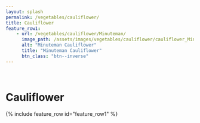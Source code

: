 ```yaml
---
layout: splash
permalink: /vegetables/cauliflower/
title: Cauliflower
feature_row1: 
    - url: /vegetables/cauliflower/Minuteman/
      image_path: /assets/images/vegetables/cauliflower/cauliflower_Minuteman.jpg
      alt: "Minuteman Cauliflower"
      title: "Minuteman Cauliflower"
      btn_class: "btn--inverse"
---
```

<br/>
<h1>Cauliflower</h1>
{% include feature_row id="feature_row1" %}